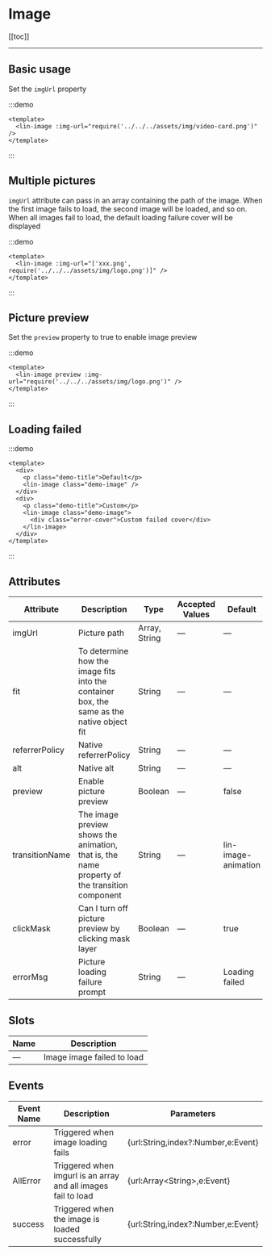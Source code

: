 # Image

[[toc]]

---

## Basic usage

Set the `imgUrl` property

:::demo

```vue
<template>
  <lin-image :img-url="require('../../../assets/img/video-card.png')" />
</template>
```

:::

## Multiple pictures

`imgUrl` attribute can pass in an array containing the path of the image. When the first image fails to load, the second image will be loaded, and so on. When all images fail to load, the default loading failure cover will be displayed

:::demo

```vue
<template>
  <lin-image :img-url="['xxx.png', require('../../../assets/img/logo.png')]" />
</template>
```

:::

## Picture preview

Set the `preview` property to true to enable image preview

:::demo

```vue
<template>
  <lin-image preview :img-url="require('../../../assets/img/logo.png')" />
</template>
```

:::

## Loading failed

:::demo

```vue
<template>
  <div>
    <p class="demo-title">Default</p>
    <lin-image class="demo-image" />
  </div>
  <div>
    <p class="demo-title">Custom</p>
    <lin-image class="demo-image">
      <div class="error-cover">Custom failed cover</div>
    </lin-image>
  </div>
</template>
```

:::

## Attributes

| Attribute      | Description                                                                                   | Type          | Accepted Values | Default             |
| -------------- | --------------------------------------------------------------------------------------------- | ------------- | --------------- | ------------------- |
| imgUrl         | Picture path                                                                                  | Array, String | —               | —                   |
| fit            | To determine how the image fits into the container box, the same as the native object fit     | String        | —               | —                   |
| referrerPolicy | Native referrerPolicy                                                                         | String        | —               | —                   |
| alt            | Native alt                                                                                    | String        | —               | —                   |
| preview        | Enable picture preview                                                                        | Boolean       | —               | false               |
| transitionName | The image preview shows the animation, that is, the name property of the transition component | String        | —               | lin-image-animation |
| clickMask      | Can I turn off picture preview by clicking mask layer                                         | Boolean       | —               | true                |
| errorMsg       | Picture loading failure prompt                                                                | String        | —               | Loading failed      |

## Slots

| Name | Description                |
| ---- | -------------------------- |
| —    | Image image failed to load |

## Events

| Event Name | Description                                                   | Parameters                         |
| ---------- | ------------------------------------------------------------- | ---------------------------------- |
| error      | Triggered when image loading fails                            | {url:String,index?:Number,e:Event} |
| AllError   | Triggered when imgurl is an array and all images fail to load | {url:Array\<String\>,e:Event}      |
| success    | Triggered when the image is loaded successfully               | {url:String,index?:Number,e:Event} |
